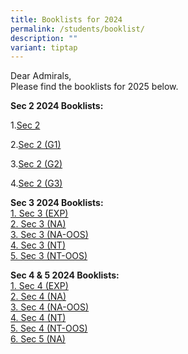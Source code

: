 ```yaml
---
title: Booklists for 2024
permalink: /students/booklist/
description: ""
variant: tiptap
---
```

<p>Dear Admirals,
<br>Please find the booklists for 2025 below.</p>
<p><strong>Sec 2 2024 Booklists:</strong>
</p>
<p>1.<a href="/files/S2.pdf" rel="noopener nofollow" target="_blank">Sec 2</a>
</p>
<p>2.<a href="/files/S2__G1_.pdf" rel="noopener nofollow" target="_blank">Sec 2 (G1)</a>
</p>
<p>3.<a href="/files/S2__G2_.pdf" rel="noopener nofollow" target="_blank">Sec 2 (G2)</a>
</p>
<p>4.<a href="/files/S2__G3_.pdf" rel="noopener nofollow" target="_blank">Sec 2 (G3)</a>
</p>
<p><strong>Sec 3 2024 Booklists:</strong>
<br><a href="/files/2023/amss_2024_sec%203%20(exp)_blue.pdf" rel="noopener noreferrer nofollow" target="_blank">1. Sec 3 (EXP)</a>
<br><a href="/files/2023/amss_2024_sec%203%20(na)_green.pdf" rel="noopener noreferrer nofollow" target="_blank">2. Sec 3 (NA)</a>
<br><a href="/files/2023/amss_2024_sec%203%20(na-oos)_white.pdf" rel="noopener noreferrer nofollow" target="_blank">3. Sec 3 (NA-OOS)</a>
<br><a href="/files/2023/amss_2024_sec%203%20(nt)_pink.pdf" rel="noopener noreferrer nofollow" target="_blank">4. Sec 3 (NT)</a>
<br><a href="/files/2023/amss_2024_sec%203%20(nt-oos)_white.pdf" rel="noopener noreferrer nofollow" target="_blank">5. Sec 3 (NT-OOS)</a>
</p>
<p><strong>Sec 4 &amp; 5 2024 Booklists:</strong>
<br><a href="/files/2023/amss_2024_sec%204%20(exp)_blue.pdf" rel="noopener noreferrer nofollow" target="_blank">1. Sec 4 (EXP)</a>
<br><a href="/files/2023/amss_2024_sec%204%20(na)_green.pdf" rel="noopener noreferrer nofollow" target="_blank">2. Sec 4 (NA)</a>
<br><a href="/files/2023/amss_2024_sec%204%20(na-oos)_white.pdf" rel="noopener noreferrer nofollow" target="_blank">3. Sec 4 (NA-OOS)</a>
<br><a href="/files/2023/amss_2024_sec%204%20(nt)_pink.pdf" rel="noopener noreferrer nofollow" target="_blank">4. Sec 4 (NT)</a>
<br><a href="/files/2023/amss_2024_sec%204%20(nt-oos)_white.pdf" rel="noopener noreferrer nofollow" target="_blank">5. Sec 4 (NT-OOS)</a>
<br><a href="/files/2023/amss_2024_sec%205%20(na)_purple.pdf" rel="noopener noreferrer nofollow" target="_blank">6. Sec 5 (NA)</a>
</p>